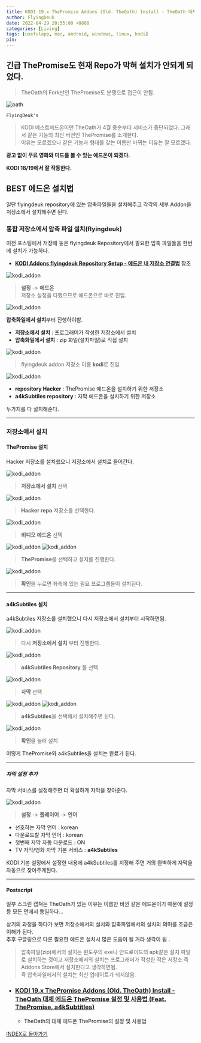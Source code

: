 ```yaml
---
title: KODI 19.x ThePromise Addons (Old. TheOath) Install - TheOath 대체 에드온 ThePromise 설치법 (Feat. ThePromise, a4kSubtitles)
author: FlyingDeuk
date: 2022-04-29 20:55:00 +0800
categories: [Living]
tags: [usefulapp, mac, android, windows, linux, kodi]
pin:
---
```


## 긴급 ThePromise도 현재 Repo가 막혀 설치가 안되게 되었다.
> TheOath의 Fork판인 ThePromise도 분쟁으로 접근이 안됨.
 
![oath](/img/living/kodi/promise5.jpg)

`FlyingDeuk's`
> KODI 베스트에드온이던 TheOath가 4월 중순부터 서비스가 중단되었다. 그래서 같은 기능의 최신 버전인 ThePromise를 소개한다. <br>
이유는 모르겠으나 같은 기능과 형태를 갖는 이름만 바뀌는 이유는 잘 모르겠다.

**광고 없이 무료 영화와 미드를 볼 수 있는 에드온이 되겠다.**

**KODI 18/19에서 잘 작동한다.**

## BEST 에드온 설치법
일단 flyingdeuk repository에 있는 압축파일들을 설치해주고 각각의 세부 Addon을 저장소에서 설치해주면 된다.

### 통합 저장소에서 압축 파일 설치(flyingdeuk)
이전 포스팅에서 저장해 놓은 flyingdeuk Repository에서 필요한 압축 파일들을 한번에 설치가 가능하다. <br>

- **[KODI Addons flyingdeuk Repository Setup - 에드온 내 저장소 연결법](/posts/KODI-addon/)** 참조

![kodi_addon](/img/living/kodi/kodi_setup_main_addon.jpg)

>**설정** -> **에드온** <br>
>저장소 설정을 다했으므로 에드온으로 바로 진입.

![kodi_addon](/img/living/kodi/oath9.jpg)

**압축화일에서 설치**부터 진행하야함.

- **저장소에서 설치** : 프로그래머가 작성한 저장소에서 설치
- **압축화일에서 설치** : zip 화일(설치파일)로 직접 설치 <br>


![kodi_addon](/img/living/kodi/kodi_flyingdeuk1.jpg)
> flyingdeuk addon 저장소 이름 **kodi**로 진입 <br>

![kodi_addon](/img/living/kodi/promise1.jpg)
- **repository Hacker** : ThePromise 에드온을 설치하기 위한 저장소
- **a4kSubtiles repository** : 자막 에드온을 설치하기 위한 저장소

두가지를 다 설치해준다.

------------

### 저장소에서 설치

#### ThePromise 설치
Hacker 저장소를 설치했으니 저장소에서 설치로 들어간다.

![kodi_addon](/img/living/kodi/oath10.jpg)
> **저장소에서 설치** 선택 <br>

![kodi_addon](/img/living/kodi/promise2.jpg)
> **Hacker repo** 저장소를 선택한다.

![kodi_addon](/img/living/kodi/oath12.jpg)
> **비디오 에드온** 선택

![kodi_addon](/img/living/kodi/promise3.jpg)
![kodi_addon](/img/living/kodi/promise4.jpg)
> **ThePromise**를 선택하고 설치를 진행한다.

![kodi_addon](/img/living/kodi/oath16.jpg)
> **확인**을 누르면 좌측에 있는 필요 프로그램들이 설치된다.

---------

#### a4kSubtiles 설치
a4kSubtiles 저장소를 설치했으니 다시 저장소에서 설치부터 시작하면됨.

![kodi_addon](/img/living/kodi/oath10.jpg)
> 다시 **저장소에서 설치** 부터 진행한다.

![kodi_addon](/img/living/kodi/oath17.jpg)
> **a4kSubtiles Repository** 를 선택

![kodi_addon](/img/living/kodi/oath18.jpg)
> **자막** 선택

![kodi_addon](/img/living/kodi/oath19.jpg)
![kodi_addon](/img/living/kodi/oath20.jpg)
> **a4kSubtiles**을 선택해서 설치해주면 된다.

![kodi_addon](/img/living/kodi/oath21.jpg)
> **확인**을 눌러 설치

이렇게 ThePromise와 a4kSubtiles을 설치는 완료가 된다.

---------

##### 자막 설정 추가
자막 서비스를 설정해주면 더 확실하게 자막을 찾아준다.

![kodi_addon](/img/living/kodi/kodi_a4k.jpg)
> **설정** -> **플레이어** -> **언어**
- 선호하는 자막 언어 : korean
- 다운로드할 자막 언어 : korean
- 첫번째 자막 자동 다운로드 : ON
- TV 자막/영화 자막 기본 서비스 : **a4kSubtiles**

KODI 기본 설정에서 설정한 내용에 a4kSubtiles를 지정해 주면 거의 완벽하게 자막을 자동으로 찾아주게된다.

----------

#### Postscript
일부 스크린 캡쳐는 TheOath가 있는 이유는 이름만 바뀐 같은 에드온이기 때문에 설정등 모든 면에서 동일하다...

상기의 과정을 하다가 보면 저장소에서의 설치와 압축파일에서의 설치의 의미를 조금은 이해가 된다. <br>
추후 구글링으로 다른 필요한 에드온 설치시 많은 도움이 될 거라 생각이 됨 .
> 압축파일(zip)에서의 설치는 윈도우의 exe나 안드로이드의 apk같은 설치 파일로 설치하는 것이고 저장소에서의 설치는 프로그래머가 작성한 작은 저장소 즉 Addons Store에서 설치한다고 생각하면됨. <br>
즉 압축파일에서의 설치는 최신 업데이트가 되지않음.


- ### [KODI 19.x ThePromise Addons (Old. TheOath) Install - TheOath 대체 에드온 ThePromise 설정 및 사용법 (Feat. ThePromise, a4kSubtitles)](/posts/KODI-promise1/)
  - TheOath의 대체 에드온 ThePromise의 설정 및 사용법

[INDEX로 돌아가기](/posts/KODI/)
